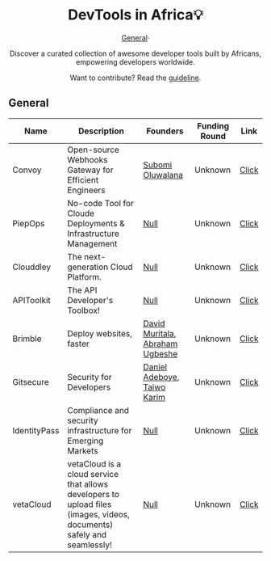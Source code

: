 <h1 align="center">DevTools in Africa💡</h1>

<p align="center">
  <a href="#General">General</a>&#183;
</p>

<div align="center">
  <p>Discover a curated collection of awesome developer tools built by Africans, empowering developers worldwide.</p>
</div>

<p align="center">Want to contribute? Read the <a href="CONTRIBUTING.md">guideline</a>.</p>

<!-- General -->

## General

| Name       | Description                                          | Founders                                                             | Funding Round | Link |
| --------   | ---------------------------------------------------- | -------------------------------------------------------------------- | ------------- | ---- |
| Convoy     | Open-source Webhooks Gateway for Efficient Engineers | [Subomi Oluwalana](https://www.linkedin.com/in/subomi-oluwalana-one) |  Unknown      | [Click](https://getconvoy.io/) |
| PiepOps    | No-code Tool for Cloude Deployments & Infrastructure Management | [Null](#)                                                     | Unknown       | [Click](https://pipeops.io) |
| Clouddley  | The next-generation Cloud Platform. | [Null](https://github.com/bregman-arie) | Unknown | [Click](https://clouddley.com)       |
| APIToolkit | The API Developer's Toolbox!        | [Null](https://github.com/bregman-arie) | Unknown | [Click](https://apitoolkit.io/)      |
| Brimble    | Deploy websites, faster             | [David Muritala](https://www.linkedin.com/posts/muritala-david-ab8019189), [Abraham Ugbeshe](https://klef.dev/)   | Unknown | [Click](https://brimble.io) |
| Gitsecure  | Security for Developers             | [Daniel Adeboye](#), [Taiwo Karim](#)   | Unknown | [Click](htps://gitsecure.dev) |
| IdentityPass | Compliance and security infrastructure for Emerging Markets | [Null](#) | Unknown | [Click](https://myidentitypass.com) |
| vetaCloud  | vetaCloud is a cloud service that allows developers to upload files (images, videos, documents) safely and seamlessly! | [Null](#) | Unknown | [Click](vetacloud.com) |

